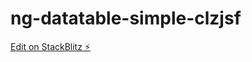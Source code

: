 # ng-datatable-simple-clzjsf

[Edit on StackBlitz ⚡️](https://stackblitz.com/edit/ng-datatable-simple-clzjsf)